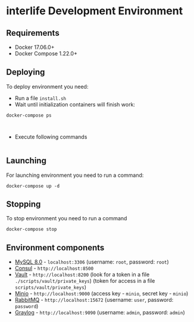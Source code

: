# interlife Development Environment

## Requirements
* Docker 17.06.0+
* Docker Compose 1.22.0+

## Deploying
To deploy environment you need:
* Run a file ```install.sh```
* Wait until initialization containers will finish work:
```
docker-compose ps
```
```
                                                                                                    
```
* Execute following commands
```

```

## Launching
For launching environment you need to run a command:
```
docker-compose up -d
```

## Stopping
To stop environment you need to run a command
```
docker-compose stop
```

## Environment components
* [MySQL 8.0](https://www.mysql.com/) - ```localhost:3306``` (username: ```root```, password: ```root```)
* [Consul](https://www.consul.io/) - ```http://localhost:8500```
* [Vault](https://www.vaultproject.io/) - ```http://localhost:8200``` (look for a token in a file ```./scripts/vault/private_keys```) 
(token for access in a file ```scripts/vault/private_keys```)
* [Minio](https://www.minio.io/) - ```http://localhost:9000``` (access key - ```minio```, secret key - ```minio```)
* [RabbitMQ](https://www.rabbitmq.com/) - ```http://localhost:15672``` (username: ```user```, password: ```password```)
* [Graylog](https://www.graylog.org/) - ```http://localhost:9090``` (username: ```admin```, password: ```admin```)